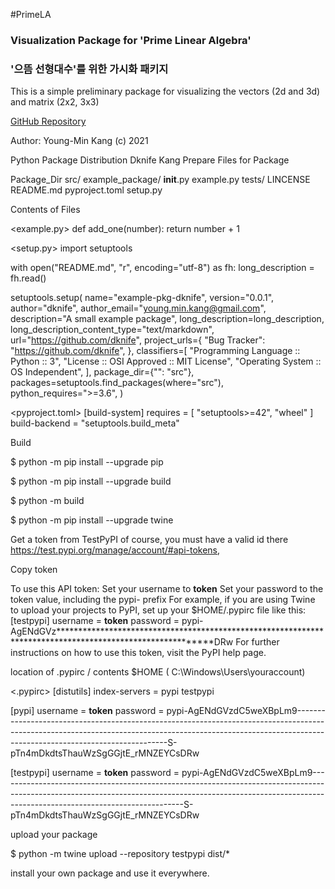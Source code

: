 #PrimeLA
### Visualization Package for 'Prime Linear Algebra'
### '으뜸 선형대수'를 위한 가시화 패키지

This is a simple preliminary package 
for visualizing the vectors (2d and 3d) and matrix (2x2, 3x3)

[GitHub Repository](https://github.com/dknife/PrimeLA)

Author: Young-Min Kang (c) 2021

Python Package Distribution
Dknife Kang
Prepare Files for Package

Package_Dir
src/
example_package/
__init__.py
example.py
tests/
LINCENSE
README.md
pyproject.toml
setup.py

Contents of Files

<example.py>
def add_one(number):
    return number + 1


<setup.py>
import setuptools

with open("README.md", "r", encoding="utf-8") as fh:
    long_description = fh.read()

setuptools.setup(
    name="example-pkg-dknife",
    version="0.0.1",
    author="dknife",
    author_email="young.min.kang@gmail.com",
    description="A small example package",
    long_description=long_description,
    long_description_content_type="text/markdown",
    url="https://github.com/dknife",
    project_urls={
        "Bug Tracker": "https://github.com/dknife",
    },
    classifiers=[
        "Programming Language :: Python :: 3",
        "License :: OSI Approved :: MIT License",
        "Operating System :: OS Independent",
    ],
    package_dir={"": "src"},
    packages=setuptools.find_packages(where="src"),
    python_requires=">=3.6",
)

<pyproject.toml>
[build-system]
requires = [
    "setuptools>=42",
    "wheel"
]
build-backend = "setuptools.build_meta"


Build

$ python -m pip install --upgrade pip

$ python -m pip install --upgrade build

$ python -m build


$ python -m pip install --upgrade twine

Get a token from TestPyPI 
of course, you must have a valid id there
https://test.pypi.org/manage/account/#api-tokens,


Copy token

To use this API token:
Set your username to __token__
Set your password to the token value, including the pypi- prefix
For example, if you are using Twine to upload your projects to PyPI, set up your $HOME/.pypirc file like this:
[testpypi]
  username = __token__
  password = pypi-AgENdGVz**********************************************************************************************************DRw
For further instructions on how to use this token, visit the PyPI help page.

location of .pypirc  / contents
$HOME ( C:\Windows\Users\youraccount\)

<.pypirc>
[distutils]
index-servers =
    pypi
    testpypi
 
[pypi]
username = __token__
password = pypi-AgENdGVzdC5weXBpLm9----------------------------------------------------------------------------------------------------------------------------------------------------------------------------------------------------------S-pTn4mDkdtsThauWzSgGGjtE_rMNZEYCsDRw
 
[testpypi]
username = __token__
password = pypi-AgENdGVzdC5weXBpLm9----------------------------------------------------------------------------------------------------------------------------------------------------------------------------------------------------------S-pTn4mDkdtsThauWzSgGGjtE_rMNZEYCsDRw






upload your package

$ python -m twine upload --repository testpypi dist/*



install your own package and use it everywhere.


